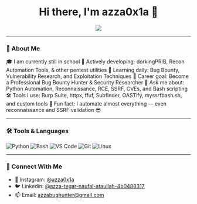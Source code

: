 <h1 align="center">Hi there, I'm azza0x1a 👋</h1>

<p align="center">
  <img src="https://readme-typing-svg.demolab.com/?lines=Cybersecurity+Enthusiast;Bug+Bounty+Hunter;Python+Tool+Builder&center=true&width=500&height=45">
</p>

---

### 🚀 About Me
🎓 I am currently still in school
🔭 Actively developing: dorkingPRIB, Recon Automation Tools, & other pentest utilities
🧠 Learning daily: Bug Bounty, Vulnerability Research, and Exploitation Techniques
🎯 Career goal: Become a Professional Bug Bounty Hunter & Security Researcher
💬 Ask me about: Python Automation, Reconnaissance, RCE, SSRF, CVEs, and Bash scripting
🛠️ Tools I use: Burp Suite, httpx, ffuf, Subfinder, OASTify, myssrfbash.sh, and custom tools
🥷 Fun fact: I automate almost everything — even reconnaissance and SSRF validation 😎

---

### 🛠️ Tools & Languages
![Python](https://img.shields.io/badge/-Python-333333?style=flat&logo=python)
![Bash](https://img.shields.io/badge/-Bash-333333?style=flat&logo=gnu-bash)
![VS Code](https://img.shields.io/badge/-VS%20Code-333333?style=flat&logo=visual-studio-code)
![Git](https://img.shields.io/badge/-Git-333333?style=flat&logo=git)
![Linux](https://img.shields.io/badge/-Linux-333333?style=flat&logo=linux)

---

### 🤝 Connect With Me
- 💬 Instagram: [@azza0x1a](https://www.instagram.com/azza0x1a/)
- 🐦 Linkedin: [@azza-tegar-naufal-ataullah-4b0488317](https://www.linkedin.com/in/azza-tegar-naufal-ataullah-4b0488317/)
- 📫 Email: azzabughunter@gmail.com
